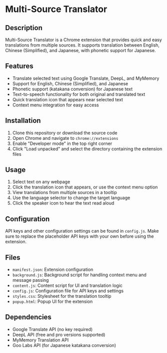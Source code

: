 # Multi-Source Translator

## Description
Multi-Source Translator is a Chrome extension that provides quick and easy translations from multiple sources. It supports translation between English, Chinese (Simplified), and Japanese, with phonetic support for Japanese.

## Features
- Translate selected text using Google Translate, DeepL, and MyMemory
- Support for English, Chinese (Simplified), and Japanese
- Phonetic support (katakana conversion) for Japanese text
- Text-to-speech functionality for both original and translated text
- Quick translation icon that appears near selected text
- Context menu integration for easy access

## Installation
1. Clone this repository or download the source code
2. Open Chrome and navigate to `chrome://extensions`
3. Enable "Developer mode" in the top right corner
4. Click "Load unpacked" and select the directory containing the extension files

## Usage
1. Select text on any webpage
2. Click the translation icon that appears, or use the context menu option
3. View translations from multiple sources in a tooltip
4. Use the language selector to change the target language
5. Click the speaker icon to hear the text read aloud

## Configuration
API keys and other configuration settings can be found in `config.js`. Make sure to replace the placeholder API keys with your own before using the extension.

## Files
- `manifest.json`: Extension configuration
- `background.js`: Background script for handling context menu and message passing
- `content.js`: Content script for UI and translation logic
- `config.js`: Configuration file for API keys and settings
- `styles.css`: Stylesheet for the translation tooltip
- `popup.html`: Popup UI for the extension

## Dependencies
- Google Translate API (no key required)
- DeepL API (free and pro versions supported)
- MyMemory Translation API
- Goo Labs API (for Japanese katakana conversion)

